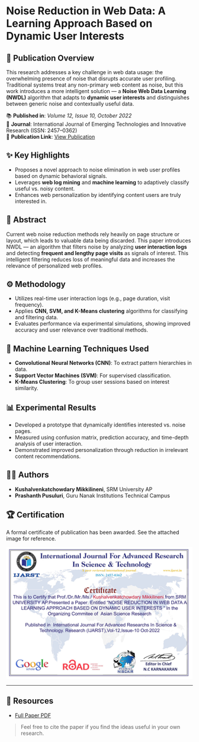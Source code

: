 # Noise Reduction in Web Data: A Learning Approach Based on Dynamic User Interests


## 📄 Publication Overview

This research addresses a key challenge in web data usage: the overwhelming presence of noise that disrupts accurate user profiling. Traditional systems treat any non-primary web content as noise, but this work introduces a more intelligent solution — a **Noise Web Data Learning (NWDL)** algorithm that adapts to **dynamic user interests** and distinguishes between generic noise and contextually useful data.

📚 **Published in**: *Volume 12, Issue 10, October 2022*  
📰 **Journal**: International Journal of Emerging Technologies and Innovative Research (ISSN: 2457–0362)  
🔗 **Publication Link**: [View Publication](https://www.ijarst.in/public/uploads/paper/338811667882875.pdf)

## ✨ Key Highlights

- Proposes a novel approach to noise elimination in web user profiles based on dynamic behavioral signals.
- Leverages **web log mining** and **machine learning** to adaptively classify useful vs. noisy content.
- Enhances web personalization by identifying content users are truly interested in.

## 📌 Abstract

Current web noise reduction methods rely heavily on page structure or layout, which leads to valuable data being discarded. This paper introduces NWDL — an algorithm that filters noise by analyzing **user interaction logs** and detecting **frequent and lengthy page visits** as signals of interest. This intelligent filtering reduces loss of meaningful data and increases the relevance of personalized web profiles.

## ⚙️ Methodology

- Utilizes real-time user interaction logs (e.g., page duration, visit frequency).
- Applies **CNN, SVM, and K-Means clustering** algorithms for classifying and filtering data.
- Evaluates performance via experimental simulations, showing improved accuracy and user relevance over traditional methods.

## 🧠 Machine Learning Techniques Used

- **Convolutional Neural Networks (CNN)**: To extract pattern hierarchies in data.
- **Support Vector Machines (SVM)**: For supervised classification.
- **K-Means Clustering**: To group user sessions based on interest similarity.

## 📊 Experimental Results

- Developed a prototype that dynamically identifies interested vs. noise pages.
- Measured using confusion matrix, prediction accuracy, and time-depth analysis of user interaction.
- Demonstrated improved personalization through reduction in irrelevant content recommendations.

## 👨‍💻 Authors

- **Kushalvenkatchowdary Mikkilineni**, SRM University AP  
- **Prashanth Pusuluri**, Guru Nanak Institutions Technical Campus  


## 🏆 Certification

A formal certificate of publication has been awarded. See the attached image for reference.

![Certificate Preview](./certificate.JPG)

---

## 📎 Resources

- [Full Paper PDF](./338811667882875.pdf)


> Feel free to cite the paper if you find the ideas useful in your own research.
